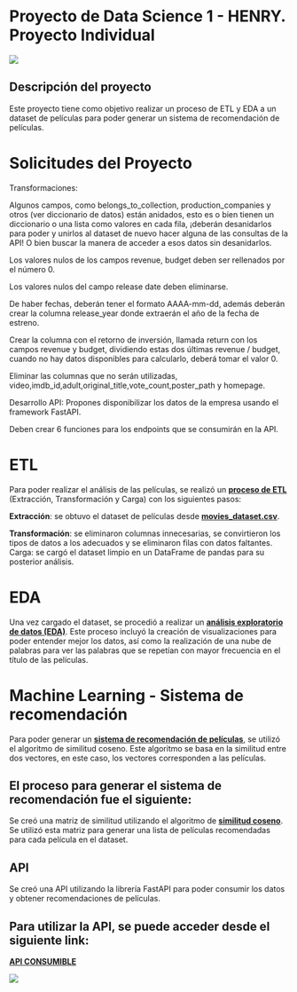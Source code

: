 

# Proyecto de Data Science 1 - HENRY. Proyecto Individual 
![](https://user-images.githubusercontent.com/112780608/238518446-91bc87a4-acc2-43d6-a80d-0ee51b785589.png)

## Descripción del proyecto
Este proyecto tiene como objetivo  realizar un proceso de ETL y EDA a un dataset de películas para poder generar un sistema de recomendación de películas.

# Solicitudes del Proyecto

Transformaciones:

Algunos campos, como belongs_to_collection, production_companies y otros (ver diccionario de datos) están anidados, esto es o bien tienen un diccionario o una lista como valores en cada fila, ¡deberán desanidarlos para poder y unirlos al dataset de nuevo hacer alguna de las consultas de la API! O bien buscar la manera de acceder a esos datos sin desanidarlos.

Los valores nulos de los campos revenue, budget deben ser rellenados por el número 0.

Los valores nulos del campo release date deben eliminarse.

De haber fechas, deberán tener el formato AAAA-mm-dd, además deberán crear la columna release_year donde extraerán el año de la fecha de estreno.

Crear la columna con el retorno de inversión, llamada return con los campos revenue y budget, dividiendo estas dos últimas revenue / budget, cuando no hay datos disponibles para calcularlo, deberá tomar el valor 0.

Eliminar las columnas que no serán utilizadas, video,imdb_id,adult,original_title,vote_count,poster_path y homepage.


Desarrollo API: Propones disponibilizar los datos de la empresa usando el framework FastAPI.

Deben crear 6 funciones para los endpoints que se consumirán en la API.



# ETL
Para poder realizar el análisis de las películas, se realizó un **[proceso de ETL](https://github.com/pabdus/P.I_API/blob/main/Procesos/ETL.ipynb)** (Extracción, Transformación y Carga) con los siguientes pasos:

**Extracción**: se obtuvo el dataset de películas desde **[movies_dataset.csv](https://drive.google.com/file/d/1Rp7SNuoRnmdoQMa5LWXuK4i7W1ILblYb/view?usp=sharing)**.

**Transformación**: se eliminaron columnas innecesarias, se convirtieron los tipos de datos a los adecuados y se eliminaron filas con datos faltantes.
Carga: se cargó el dataset limpio en un DataFrame de pandas para su posterior análisis.

# EDA
Una vez cargado el dataset, se procedió a realizar un **[análisis exploratorio de datos (EDA)](https://github.com/pabdus/P.I_API/blob/main/Procesos/EDA.ipynb)**. Este proceso incluyó la creación de visualizaciones para poder entender mejor los datos, así como la realización de una nube de palabras para ver las palabras que se repetían con mayor frecuencia en el título de las películas.

# Machine Learning - Sistema de recomendación
Para poder generar un **[sistema de recomendación de películas](https://github.com/pabdus/P.I_API/blob/main/recomender.py)**, se utilizó el algoritmo de similitud coseno. Este algoritmo se basa en la similitud entre dos vectores, en este caso, los vectores corresponden a las películas.

## El proceso para generar el sistema de recomendación fue el siguiente:

Se creó una matriz de similitud utilizando el algoritmo de **[similitud coseno](s.wikipedia.org/wiki/Similitud_coseno#:~:text=La%20similitud%20coseno%20es%20una,del%20ángulo%20comprendido%20entre%20ellos.)**.
Se utilizó esta matriz para generar una lista de películas recomendadas para cada película en el dataset.

## API


Se creó una API utilizando la librería FastAPI para poder consumir los datos y obtener recomendaciones de películas.

## Para utilizar la API, se puede acceder desde el siguiente link:

**[API CONSUMIBLE](https://api-movies-project1.onrender.com/)**


![](https://user-images.githubusercontent.com/112780608/238518451-eeb6d6f8-8edc-4a98-a7f3-ca1930095536.png)

